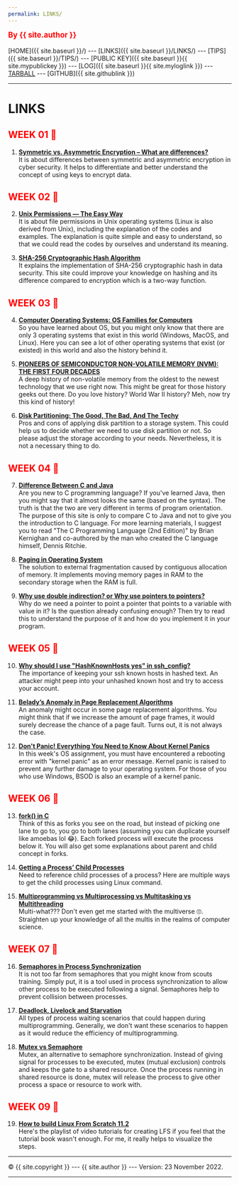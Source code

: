 ```yaml
---
permalink: LINKS/
---
```

<span style="color:red; font-weight:bold; font-size:larger;">By {{ site.author }}</span>
<br><br>
[HOME]({{ site.baseurl }}/) ---
[LINKS]({{ site.baseurl }}/LINKS/) ---
[TIPS]({{ site.baseurl }}/TIPS/) ---
[PUBLIC KEY]({{ site.baseurl }}{{ site.mypublickey }}) ---
[LOG]({{ site.baseurl }}{{ site.myloglink }}) ---
[TARBALL](https://os.vlsm.org/Log/fabianark.tar.bz2.txt) ---
[GITHUB]({{ site.githublink }})
<br>
<hr>

# LINKS

<h2 style="color:red">WEEK 01 🚩</h2>

1. [**Symmetric vs. Asymmetric Encryption – What are differences?**](https://www.ssl2buy.com/wiki/symmetric-vs-asymmetric-encryption-what-are-differences)<br>
It is about differences between symmetric and asymmetric encryption in cyber security. It helps to differentiate and better understand the concept of using keys to encrypt data.

<h2 style="color:red">WEEK 02 🚩</h2>

2. [**Unix Permissions — The Easy Way**](https://towardsdatascience.com/unix-permissions-the-easy-way-98cc19979b3e)<br>
It is about file permissions in Unix operating systems (Linux is also derived from Unix), including the explanation of the codes and examples. The explanation is quite simple and easy to understand, so that we could read the codes by ourselves and understand its meaning.

3. [**SHA-256 Cryptographic Hash Algorithm**](https://www.movable-type.co.uk/scripts/sha256.html)<br>
It explains the implementation of SHA-256 cryptographic hash in data security. This site could improve your knowledge on hashing and its difference compared to encryption which is a two-way function.

<h2 style="color:red">WEEK 03 🚩</h2>

4. [**Computer Operating Systems: OS Families for Computers**](https://www.techlila.com/computer-operating-systems/)<br>
So you have learned about OS, but you might only know that there are only 3 operating systems that exist in this world (Windows, MacOS, and Linux). Here you can see a lot of other operating systems that exist (or existed) in this world and also the history behind it.

5. [**PIONEERS OF SEMICONDUCTOR NON-VOLATILE MEMORY (NVM): THE FIRST FOUR DECADES**](https://computerhistory.org/blog/pioneers-of-semiconductor-non-volatile-memory-nvm-the-first-four-decades/)<br>
A deep history of non-volatile memory from the oldest to the newest technology that we use right now. This might be great for those history geeks out there. Do you love history? World War II history? Meh, now try this kind of history!

6. [**Disk Partitioning: The Good, The Bad, And The Techy**](https://protostechnologies.com/blog/disaster-recovery-news/disk-partitioning-good-bad-techy/)<br>
Pros and cons of applying disk partition to a storage system. This could help us to decide whether we need to use disk partition or not. So please adjust the storage according to your needs. Nevertheless, it is not a necessary thing to do.

<h2 style="color:red">WEEK 04 🚩</h2>

7. [**Difference Between C and Java**](https://www.guru99.com/difference-between-java-and-c.html)<br>
Are you new to C programming language? If you've learned Java, then you might say that it almost looks the same (based on the syntax). The truth is that the two are very different in terms of program orientation. The purpose of this site is only to compare C to Java and not to give you the introduction to C language. For more learning materials, I suggest you to read "The C Programming Language (2nd Edition)" by Brian Kernighan and co-authored by the man who created the C language himself, Dennis Ritchie.

8. [**Paging in Operating System**](https://medium.com/@esmerycornielle/memory-management-paging-43b85abe6d2f)<br>
The solution to external fragmentation caused by contiguous allocation of memory. It implements moving memory pages in RAM to the secondary storage when the RAM is full.

9. [**Why use double indirection? or Why use pointers to pointers?**](https://stackoverflow.com/questions/5580761/why-use-double-indirection-or-why-use-pointers-to-pointers)<br>
Why do we need a pointer to point a pointer that points to a variable with value in it? Is the question already confusing enough? Then try to read this to understand the purpose of it and how do you implement it in your program.

<h2 style="color:red">WEEK 05 🚩</h2>

10. [**Why should I use "HashKnownHosts yes" in ssh_config?**](https://serverfault.com/questions/233855/why-should-i-use-hashknownhosts-yes-in-ssh-config)<br>
The importance of keeping your ssh known hosts in hashed text. An attacker might peep into your unhashed known host and try to access your account.

11. [**Belady’s Anomaly in Page Replacement Algorithms**](https://www.geeksforgeeks.org/beladys-anomaly-in-page-replacement-algorithms/)<br>
An anomaly might occur in some page replacement algorithms. You might think that if we increase the amount of page frames, it would surely decrease the chance of a page fault. Turns out, it is not always the case.

12. [**Don't Panic! Everything You Need to Know About Kernel Panics**](https://www.makeuseof.com/tag/dont-panic-everything-you-need-to-know-about-kernel-panics/)<br>
In this week's OS assignment, you must have encountered a rebooting error with "kernel panic" as an error message. Kernel panic is raised to prevent any further damage to your operating system. For those of you who use Windows, BSOD is also an example of a kernel panic.

<h2 style="color:red">WEEK 06 🚩</h2>

13. [**fork() in C**](https://www.geeksforgeeks.org/fork-system-call/)<br>
Think of this as forks you see on the road, but instead of picking one lane to go to, you go to both lanes (assuming you can duplicate yourself like amoebas lol 😂). Each forked process will execute the process below it. You will also get some explanations about parent and child concept in forks.

14. [**Getting a Process’ Child Processes**](https://www.baeldung.com/linux/get-process-child-processes)<br>
Need to reference child processes of a process? Here are multiple ways to get the child processes using Linux command.

15. [**Multiprogramming vs Multiprocessing vs Multitasking vs Multithreading**](https://www.javatpoint.com/multiprogramming-vs-multiprocessing-vs-multitasking-vs-multithreading)<br>
Multi-what??? Don't even get me started with the multiverse 🙄. Straighten up your knowledge of all the multis in the realms of computer science.

<h2 style="color:red">WEEK 07 🚩</h2>

16. [**Semaphores in Process Synchronization**](https://www.geeksforgeeks.org/semaphores-in-process-synchronization/)<br>
It is not too far from semaphores that you might know from scouts training. Simply put, it is a tool used in process synchronization to allow other process to be executed following a signal. Semaphores help to prevent collision between processes.

17. [**Deadlock, Livelock and Starvation**](https://www.baeldung.com/cs/deadlock-livelock-starvation)<br>
All types of process waiting scenarios that could happen during multiprogramming. Generally, we don't want these scenarios to happen as it would reduce the efficiency of multiprogramming.

18. [**Mutex vs Semaphore**](https://www.javatpoint.com/mutex-vs-semaphore)<br>
Mutex, an alternative to semaphore synchronization. Instead of giving signal for processes to be executed, mutex (mutual exclusion) controls and keeps the gate to a shared resource. Once the process running in shared resource is done, mutex will release the process to give other process a space or resource to work with.

<h2 style="color:red">WEEK 09 🚩</h2>

19. [**How to build Linux From Scratch 11.2**](https://www.youtube.com/watch?v=7ukLbyTTwGo&list=PLyc5xVO2uDsDlbR_LTP37nG6g4vbSSxSZ)<br>
Here's the playlist of video tutorials for creating LFS if you feel that the tutorial book wasn't enough. For me, it really helps to visualize the steps.

<hr>
&copy; {{ site.copyright }} --- {{ site.author }} --- Version: 23 November 2022.
<hr>
<br>
